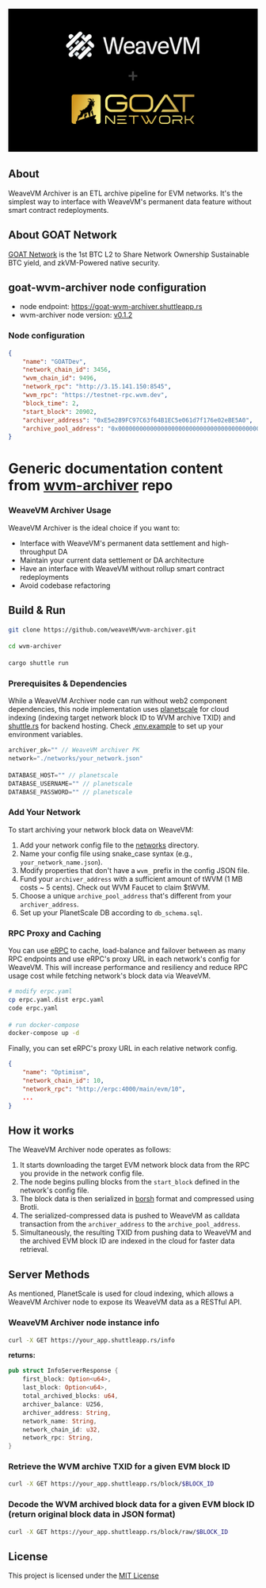 <p align="center">
  <a href="https://wvm.dev">
    <img src="./media/banner.png">
  </a>
</p>

## About
WeaveVM Archiver is an ETL archive pipeline for EVM networks. It's the simplest way to interface with WeaveVM's permanent data feature without smart contract redeployments.

## About GOAT Network
[GOAT Network](https://goat.network) is the 1st BTC L2 to Share Network Ownership Sustainable BTC yield, and zkVM-Powered native security.

## goat-wvm-archiver node configuration

- node endpoint: https://goat-wvm-archiver.shuttleapp.rs
- wvm-archiver node version: [v0.1.2](https://github.com/weaveVM/wvm-archiver/releases/tag/v0.1.2)

### Node configuration

```json
{
    "name": "GOATDev",
    "network_chain_id": 3456,
    "wvm_chain_id": 9496,
    "network_rpc": "http://3.15.141.150:8545",
    "wvm_rpc": "https://testnet-rpc.wvm.dev",
    "block_time": 2,
    "start_block": 20902,
    "archiver_address": "0xE5e289FC97C63f64B1EC5e061d7f176e02eBE5A0",
    "archive_pool_address": "0x0000000000000000000000000000000000000000"
}
```

# Generic documentation content from [wvm-archiver](https://github.com/weaveVM/wvm-archiver) repo

### WeaveVM Archiver Usage

WeaveVM Archiver is the ideal choice if you want to:

- Interface with WeaveVM's permanent data settlement and high-throughput DA
- Maintain your current data settlement or DA architecture
- Have an interface with WeaveVM without rollup smart contract redeployments
- Avoid codebase refactoring

## Build & Run

```bash
git clone https://github.com/weaveVM/wvm-archiver.git

cd wvm-archiver

cargo shuttle run
```

### Prerequisites & Dependencies

While a WeaveVM Archiver node can run without web2 component dependencies, this node implementation uses [planetscale](https://planetscale.com) for cloud indexing (indexing target network block ID to WVM archive TXID) and [shuttle.rs](https://shuttle.rs) for backend hosting. Check [.env.example](./env.example) to set up your environment variables.

```js
archiver_pk="" // WeaveVM archiver PK
network="./networks/your_network.json"

DATABASE_HOST="" // planetscale
DATABASE_USERNAME="" // planetscale
DATABASE_PASSWORD="" // planetscale
```

### Add Your Network

To start archiving your network block data on WeaveVM:

1. Add your network config file to the [networks](./networks/) directory.
2. Name your config file using snake_case syntax (e.g., `your_network_name.json`).
3. Modify properties that don't have a `wvm_` prefix in the config JSON file.
4. Fund your `archiver_address` with a sufficient amount of tWVM (1 MB costs ~ 5 cents). Check out WVM Faucet to claim $tWVM.
5. Choose a unique `archive_pool_address` that's different from your `archiver_address`.
6. Set up your PlanetScale DB according to `db_schema.sql`.

### RPC Proxy and Caching

You can use [eRPC](https://github.com/erpc/erpc) to cache, load-balance and failover between as many RPC endpoints and use eRPC's proxy URL in each network's config for WeaveVM. This will increase performance and resiliency and reduce RPC usage cost while fetching network's block data via WeaveVM.

```bash
# modify erpc.yaml
cp erpc.yaml.dist erpc.yaml
code erpc.yaml

# run docker-compose
docker-compose up -d
```

Finally, you can set eRPC's proxy URL in each relative network config.
```optimism.json
{
    "name": "Optimism",
    "network_chain_id": 10,
    "network_rpc": "http://erpc:4000/main/evm/10",
    ...
}
```


## How it works

The WeaveVM Archiver node operates as follows:

1. It starts downloading the target EVM network block data from the RPC you provide in the network config file.
2. The node begins pulling blocks from the `start_block` defined in the network's config file.
3. The block data is then serialized in [borsh](https://borsh.io) format and compressed using Brotli.
4. The serialized-compressed data is pushed to WeaveVM as calldata transaction from the `archiver_address` to the `archive_pool_address`.
5. Simultaneously, the resulting TXID from pushing data to WeaveVM and the archived EVM block ID are indexed in the cloud for faster data retrieval.

## Server Methods

As mentioned, PlanetScale is used for cloud indexing, which allows a WeaveVM Archiver node to expose its WeaveVM data as a RESTful API.

### WeaveVM Archiver node instance info

```bash
curl -X GET https://your_app.shuttleapp.rs/info
```
**returns:**

```rs
pub struct InfoServerResponse {
    first_block: Option<u64>,
    last_block: Option<u64>,
    total_archived_blocks: u64,
    archiver_balance: U256,
    archiver_address: String,
    network_name: String,
    network_chain_id: u32,
    network_rpc: String,
}
```

### Retrieve the WVM archive TXID for a given EVM block ID

```bash
curl -X GET https://your_app.shuttleapp.rs/block/$BLOCK_ID
```

### Decode the WVM archived block data for a given EVM block ID (return original block data in JSON format)

```bash
curl -X GET https://your_app.shuttleapp.rs/block/raw/$BLOCK_ID
```

## License
This project is licensed under the [MIT License](./LICENSE)